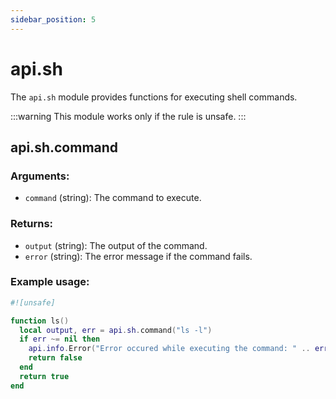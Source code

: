```yaml
---
sidebar_position: 5
---
```


# api.sh

The `api.sh` module provides functions for executing shell commands.

:::warning
This module works only if the rule is unsafe.
:::

## api.sh.command

### Arguments:
- `command` (string): The command to execute.

### Returns:
- `output` (string): The output of the command.
- `error` (string): The error message if the command fails.

### Example usage:

```lua
#![unsafe]

function ls()
  local output, err = api.sh.command("ls -l")
  if err ~= nil then
    api.info.Error("Error occured while executing the command: " .. err)
    return false
  end
  return true
end
```
